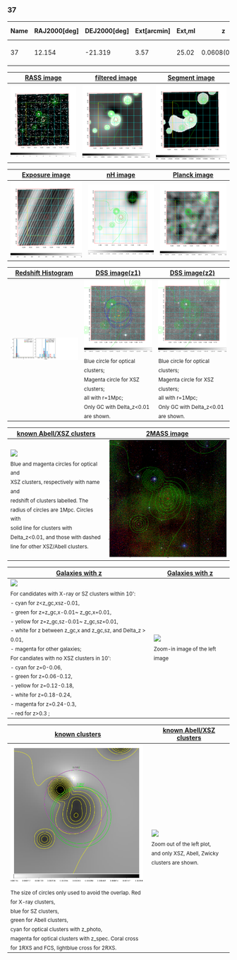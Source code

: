 <div STYLE="page-break-after: always;"></div>

### 37

|Name|RAJ2000[deg]|DEJ2000[deg] |Ext[arcmin]| Ext,ml | z | z_src| C|GC(XSZ,Delta_z<0.01)| GC(OPT,Delta_z<0.01)|GC| R_sig[arcmin] | R500[arcmin] | R500[Mpc]| CRsig[c/s] | CR500[c/s] |L500[1E44 erg/s]|F500[1E-12 erg/s/cm^2]| M500[1E14 Msun]|Tx[keV]|Cnt_sig|Beta|Rc[arcmin]|Comment|Alias|
|---|---|---|---|---|---|------|---|--------|---------|----------|---|---|---|---|---|---|---|---|---|---|---|---|---|---|
|37| 12.154| -21.319| 3.57| 25.02| 0.0608(0.005)| z1, z_xsz| B| MCXC| A, N, W| A, MCXC, N, W| 31.119| 11.065| 0.779| 0.305(0.068)| 0.276(0.062)| 0.469(0.120)| 5.283(1.351)| 1.43(0.19)| 2.72(0.22)| 92.9| 0.537(-0.027+0.049)| 4.143(-0.593+0.897)| -| k442|

|[RASS image](../image/37/37_img.pdf)|[filtered image](../image/37/37_fil.pdf)|[Segment image](../image/37/37_seg.pdf)|
|-------------------|--------------------|-------------------|
| <img src="../image/37/37_img.png" width="300">  | <img src="../image/37/37_fil.png" width="300">   | <img src="../image/37/37_seg.png" width="300">  |

|[Exposure image](../image/37/37_mex.pdf)| [nH image](../image/37/37_nh.pdf)| [Planck image](../image/37/37_p.pdf)|
|-------------------|--------------------|-------------------|
|<img src="../image/37/37_mex.png" width="300">   | <img src="../image/37/37_nh.png" width="300">    | <img src="../image/37/37_p.png" width="300"> |

|[Redshift Histogram](../image/37/37_zg.pdf) | [DSS image(z1)](../image/37/37_dss_z1.pdf)      |  [DSS image(z2)](../image/37/37_dss_z2.pdf)    |
|-------------------|--------------------|-------------------|
|<img src="../image/37/37_zg.png" width="300"> |<img src="../image/37/37_dss_z1.png" width="300"> <sub><br>Blue circle for optical clusters; <br>Magenta circle for XSZ clusters; <br>all with r=1Mpc; <br>Only GC with Delta_z<0.01 are shown. </sub>| <img src="../image/37/37_dss_z2.png" width="300"><sub><br>Blue circle for optical clusters; <br>Magenta circle for XSZ clusters; <br>all with r=1Mpc; <br>Only GC with Delta_z<0.01 are shown. </sub> |

|[known Abell/XSZ clusters](../image/37/37_m.pdf) | [2MASS image](../image/37/37_2mass.pdf)      |
|-------------------|-------------------|
|<img src=../image/37/37_m.png width="300"> <br><sub>Blue and magenta circles for optical and <br>XSZ clusters, respectively with name and <br>redshift of clusters labelled. The <br>radius of circles are 1Mpc. Circles with <br>solid line for clusters with <br>Delta_z<0.01, and those with dashed <br>line for other XSZ/Abell clusters.        </sub>|<img src="../image/37/37_2mass.png" width="300">  |

|[Galaxies with z](../image/37/37_opt_ned.pdf) |[Galaxies with z](../image/37/37_opt_ned_zoom.pdf) |
|-------------------|-------------------|
| <img src=../image/37/37_opt_ned.png width="300"> <br><sub> For candidates with X-ray or SZ clusters within 10': <br> - cyan for z<z_gc,xsz-0.01, <br> - green for z=z_gc,x-0.01~ z_gc,x+0.01, <br> - yellow for z=z_gc,sz-0.01~ z_gc,sz+0.01, <br> - white for z between z_gc,x and z_gc,sz, and Delta_z > 0.01, <br> - magenta for other galaxies; <br>For candiates with no XSZ clusters in 10': <br> - cyan for z=0-0.06, <br> - green for z=0.06-0.12, <br> - yellow for z=0.12-0.18, <br> - white for z=0.18-0.24, <br> - magenta for z=0.24-0.3, <br> - red for z>0.3 ;  </sub>|<img src=../image/37/37_opt_ned_zoom.png width="300">  <br><sub> Zoom-in image of the left image</sub>|

|[known clusters](../image/37/37_gc.pdf) |[known Abell/XSZ clusters](../image/37/37_gc_large.pdf) |
|-------------------|-------------------|
| <img src=../image/37/37_gc.png width="300"> <br><sub> The size of circles only used to avoid the overlap. Red for X-ray clusters, <br> blue for SZ clusters, <br> green for Abell clusters, <br> cyan for optical clusters with z_photo, <br> magenta for optical clusters with z_spec. Coral cross for 1RXS and FCS, lightblue cross for 2RXS. </sub>|<img src=../image/37/37_gc_large.png width="300"> <br><sub> Zoom out of the left plot, <br> and only XSZ, Abell, Zwicky clusters are shown. </sub> |



